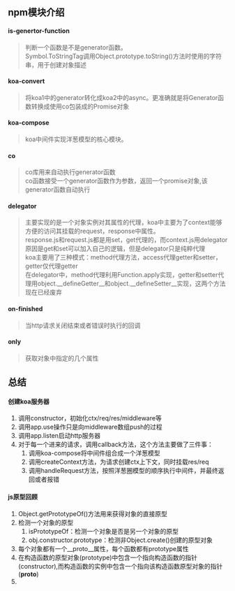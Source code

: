 ## npm模块介绍
#### is-genertor-function
> 判断一个函数是不是generator函数。    
  Symbol.ToStringTag调用Object.prototype.toString()方法时使用的字符串，用于创建对象描述
#### koa-convert
> 将koa1中的generator转化成koa2中的async。更准确就是将Generator函数转换成使用co包装成的Promise对象
#### koa-compose
> koa中间件实现洋葱模型的核心模块。
#### co
> co库用来自动执行generator函数    
  co函数接受一个generator函数作为参数，返回一个promise对象,该generator函数自动执行
#### delegator
> 主要实现的是一个对象实例对其属性的代理，koa中主要为了context能够方便的访问其挂载的request，response中属性。    
  response.js和request.js都是用set，get代理的，而context.js用delegator原因是get和set可以加入自己的逻辑，但是delegator只是纯粹代理    
  koa主要用了三种模式：method代理方法，access代理getter和setter，getter仅代理getter    
  在delegator中，method代理利用Function.apply实现，getter和setter代理用object.__defineGetter__和object.__defineSetter__实现，这两个方法现在已经废弃
  
#### on-finished
> 当http请求关闭结束或者错误时执行的回调
#### only
> 获取对象中指定的几个属性

## 总结
#### 创建koa服务器
1. 调用constructor，初始化ctx/req/res/middleware等
2. 调用app.use操作只是向middleware数组push的过程
3. 调用app.listen启动http服务器
4. 对于每一个进来的请求，调用callback方法，这个方法主要做了三件事：    
   1. 调用koa-compose将中间件组合成一个洋葱模型
   2. 调用createContext方法，为请求创建ctx上下文，同时挂载res/req
   3. 调用handleRequest方法，按照洋葱圈模型的顺序执行中间件，并最终返回或者报错
   
   
#### js原型回顾
1. Object.getPrototypeOf()方法用来获得对象的直接原型
2. 检测一个对象的原型    
    1) isPrototypeOf：检测一个对象是否是另一个对象的原型
    2) obj.constructor.prototype：检测非Object.create()创建的原型对象
3. 每个对象都有一个__proto__属性，每个函数都有prototype属性    
4. 在构造函数的原型对象(prototype)中包含一个指向构造函数的指针(constructor),而构造函数的实例中包含一个指向该构造函数原型对象的指针(__proto__)    
5. 



